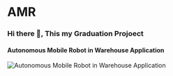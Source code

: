 # AMR
### Hi there 👋, This my Graduation Projoect
#### Autonomous Mobile Robot in Warehouse Application
![Autonomous Mobile Robot in Warehouse Application](https://kinetic-vision.com/wp-content/uploads/2021/02/Architecture-2.jpg)
